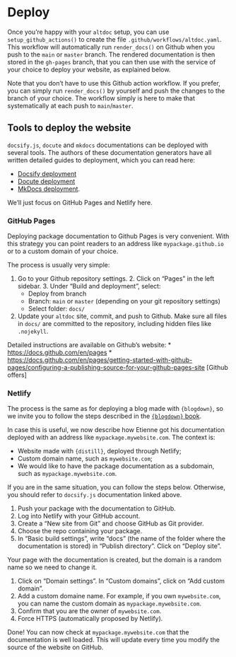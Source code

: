 # Deploy

Once you’re happy with your `altdoc` setup, you can use
`setup_github_actions()` to create the file
`.github/workflows/altdoc.yaml`. This workflow will automatically run
`render_docs()` on Github when you push to the `main` or `master`
branch. The rendered documentation is then stored in the `gh-pages`
branch, that you can then use with the service of your choice to deploy
your website, as explained below.

Note that you don’t have to use this Github action workflow. If you
prefer, you can simply run `render_docs()` by yourself and push the
changes to the branch of your choice. The workflow simply is here to
make that systematically at each push to `main`/`master`.

## Tools to deploy the website

`docsify.js`, `docute` and `mkdocs` documentations can be deployed with
several tools. The authors of these documentation generators have all
written detailed guides to deployment, which you can read here:

-   [Docsify deployment](https://docsify.js.org/#/deploy)
-   [Docute deployment](https://docute.egoist.dev/guide/deployment)
-   [MkDocs
    deployment](https://www.mkdocs.org/user-guide/deploying-your-docs/).

We’ll just focus on GitHub Pages and Netlify here.

### GitHub Pages

Deploying package documentation to Github Pages is very convenient. With
this strategy you can point readers to an address like
`mypackage.github.io` or to a custom domain of your choice.

The process is usually very simple:

1.  Go to your Github repository settings. 2. Click on “Pages” in the
    left sidebar. 3. Under “Build and deployment”, select:
    -   Deploy from branch
    -   Branch: `main` or `master` (depending on your git repository
        settings)
    -   Select folder: `docs/`
2.  Update your `altdoc` site, commit, and push to Github. Make sure all
    files in `docs/` are committed to the repository, including hidden
    files like `.nojekyll`.

Detailed instructions are available on Github’s website: \*
https://docs.github.com/en/pages \*
https://docs.github.com/en/pages/getting-started-with-github-pages/configuring-a-publishing-source-for-your-github-pages-site
\[Github offers\]

### Netlify

The process is the same as for deploying a blog made with `{blogdown}`,
so we invite you to follow the steps described in the [`{blogdown}`
book](https://bookdown.org/yihui/blogdown/netlify.html).

In case this is useful, we now describe how Etienne got his
documentation deployed with an address like `mypackage.mywebsite.com`.
The context is:

-   Website made with `{distill}`, deployed through Netlify;
-   Custom domain name, such as `mywebsite.com`;
-   We would like to have the package documentation as a subdomain, such
    as `mypackage.mywebsite.com`.

If you are in the same situation, you can follow the steps below.
Otherwise, you should refer to `docsify.js` documentation linked above.

1.  Push your package with the documentation to GitHub.
2.  Log into Netlify with your GitHub account.
3.  Create a “New site from Git” and choose GitHub as Git provider.
4.  Choose the repo containing your package.
5.  In “Basic build settings”, write “docs” (the name of the folder
    where the documentation is stored) in “Publish directory”. Click on
    “Deploy site”.

Your page with the documentation is created, but the domain is a random
name so we need to change it.

1.  Click on “Domain settings”. In “Custom domains”, click on “Add
    custom domain”.
2.  Add a custom domaine name. For example, if you own `mywebsite.com`,
    you can name the custom domain as `mypackage.mywebsite.com`.
3.  Confirm that you are the owner of `mywebsite.com`.
4.  Force HTTPS (automatically proposed by Netlify).

Done! You can now check at `mypackage.mywebsite.com` that the
documentation is well loaded. This will update every time you modify the
source of the website on GitHub.
